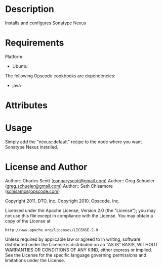 Description
===========

Installs and configures Sonatype Nexus

Requirements
============

Platform: 

* Ubuntu

The following Opscode cookbooks are dependencies:

* java

Attributes
==========

Usage
=====

Simply add the "nexus::default" recipe to the node where you want Sonatype Nexus installed.


License and Author
==================

Author:: Charles Scott (<connaryscott@gmail.com>)
Author:: Greg Schueler (<greg.schueler@gmail.com>)
Author:: Seth Chisamore (<schisamo@opscode.com>)

Copyright 2011, DTO, Inc.
Copyright 2010, Opscode, Inc.

Licensed under the Apache License, Version 2.0 (the "License");
you may not use this file except in compliance with the License.
You may obtain a copy of the License at

    http://www.apache.org/licenses/LICENSE-2.0

Unless required by applicable law or agreed to in writing, software
distributed under the License is distributed on an "AS IS" BASIS,
WITHOUT WARRANTIES OR CONDITIONS OF ANY KIND, either express or implied.
See the License for the specific language governing permissions and
limitations under the License.

